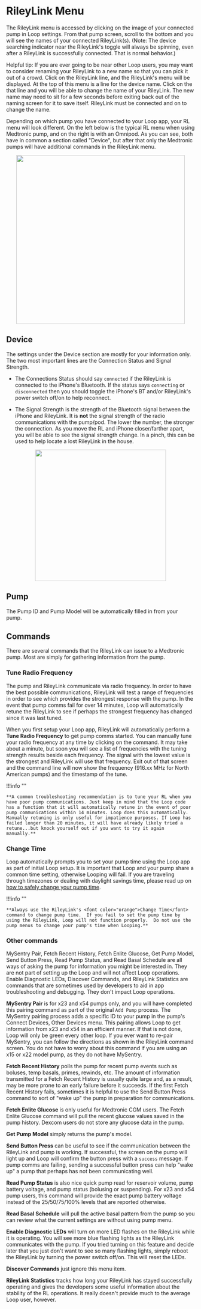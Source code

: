 # RileyLink Menu

The RileyLink menu is accessed by clicking on the image of your connected pump in Loop settings. From that pump screen, scroll to the bottom and you will see the names of your connected RileyLink(s). (Note: The device searching indicator near the RileyLink's toggle will always be spinning, even after a RileyLink is successfully connected. That is normal behavior.)

Helpful tip: If you are ever going to be near other Loop users, you may want to consider renaming your RileyLink to a new name so that you can pick it out of a crowd.  Click on the RileyLink line, and the RileyLink's menu will be displayed. At the top of this menu is a line for the device name. Click on the that line and you will be able to change the name of your RileyLink. The new name may need to sit for a few seconds before exiting back out of the naming screen for it to save itself. RileyLink must be connected and on to change the name.

Depending on which pump you have connected to your Loop app, your RL menu will look different. On the left below is the typical RL menu when using Medtronic pump, and on the right is with an Omnipod. As you can see, both have in common a section called "Device", but after that only the Medtronic pumps will have additional commands in the RileyLink menu.

<p align="center">
<img src="../img/rl-comp.png" width="450">
</p>

## Device

The settings under the Device section are mostly for your information only. The two most important lines are the Connection Status and Signal Strength.

* The Connections Status should say `connected` if the RileyLink is connected to the iPhone's Bluetooth. If the status says `connecting` or `disconnected` then you should toggle the iPhone's BT and/or RileyLink's power switch off/on to help reconnect.

* The Signal Strength is the strength of the Bluetooth signal between the iPhone and RileyLink.  It is **not** the signal strength of the radio communications with the pump/pod.  The lower the number, the stronger the connection. As you move the RL and iPhone closer/farther apart, you will be able to see the signal strength change. In a pinch, this can be used to help locate a lost RileyLink in the house.

<p align="center">
<img src="../img/RL_bt.jpg" width="350">
</p>

## Pump
The Pump ID and Pump Model will be automatically filled in from your pump.

## Commands

There are several commands that the RileyLink can issue to a Medtronic pump. Most are simply for gathering information from the pump.

### Tune Radio Frequency

The pump and RileyLink communicate via radio frequency. In order to have the best possible communications, RileyLink will test a range of frequencies in order to see which provides the strongest response with the pump. In the event that pump comms fail for over 14 minutes, Loop will automatically retune the RileyLink to see if perhaps the strongest frequency has changed since it was last tuned.

When you first setup your Loop app, RileyLink will automatically perform a **Tune Radio Frequency** to get pump comms started. You can manually tune your radio frequency at any time by clicking on the command. It may take about a minute, but soon you will see a list of frequencies with the tuning strength results beside each frequency. The signal with the lowest value is the strongest and RileyLink will use that frequency. Exit out of that screen and the command line will now show the frequency (916.xx MHz for North American pumps) and the timestamp of the tune.

!!!info ""

    **A common troubleshooting recommendation is to tune your RL when you have poor pump communications. Just keep in mind that the Loop code has a function that it will automatically retune in the event of poor pump communications within 14 minutes. Loop does this automatically.  Manually retuning is only useful for impatience purposes. If Loop has failed longer than 20 minutes, it will have already likely tried a retune...but knock yourself out if you want to try it again manually.**

### Change Time

Loop automatically prompts you to set your pump time using the Loop app as part of initial Loop setup.  It is important that Loop and your pump share a common time setting, otherwise Looping will fail.  If you are traveling through timezones or dealing with daylight savings time, please read up on [how to safely change your pump time](/troubleshooting/time-change.md#traveling-across-time-zones-and-daylight-savings).

!!!info ""

    **Always use the RileyLink's <font color="orange">Change Time</font> command to change pump time.  If you fail to set the pump time by using the RileyLink, Loop will not function properly.  Do not use the pump menus to change your pump's time when Looping.**

### Other commands

MySentry Pair, Fetch Recent History, Fetch Enlite Glucose, Get Pump Model, Send Button Press, Read Pump Status, and Read Basal Schedule are all ways of asking the pump for information you might be interested in. They are not part of setting up the Loop and will not affect Loop operations. Enable Diagnostic LEDs, Discover Commands, and RileyLink Statistics are commands that are sometimes used by developers to aid in app troubleshooting and debugging. They don't impact Loop operations.

**MySentry Pair** is for x23 and x54 pumps only, and you will have completed this pairing command as part of the original `Add Pump` process. The MySentry pairing process adds a specific ID to your pump in the pump's Connect Devices, Other Devices menu. This pairing allows Loop to get information from x23 and x54 in an efficient manner. If that is not done, Loop will only be green every other loop. If you ever want to re-pair MySentry, you can follow the directions as shown in the RileyLink command screen. You do not have to worry about this command if you are using an x15 or x22 model pump, as they do not have MySentry.

**Fetch Recent History** polls the pump for recent pump events such as boluses, temp basals, primes, rewinds, etc. The amount of information transmitted for a Fetch Recent History is usually quite large and, as a result, may be more prone to an early failure before it succeeds. If the first Fetch Recent History fails, sometimes it is helpful to use the Send Button Press command to sort of "wake up" the pump in preparation for communications.

**Fetch Enlite Glucose** is only useful for Medtronic CGM users. The Fetch Enlite Glucose command will pull the recent glucose values saved in the pump history. Dexcom users do not store any glucose data in the pump.

**Get Pump Model** simply returns the pump's model.

**Send Button Press** can be useful to see if the communication between the RileyLink and pump is working. If successful, the screen on the pump will light up and Loop will confirm the button press with a `success` message. If pump comms are failing, sending a successful button press can help "wake up" a pump that perhaps has not been communicating well.

**Read Pump Status** is also nice quick pump read for reservoir volume, pump battery voltage, and pump status (bolusing or suspending). For x23 and x54 pump users, this command will provide the exact pump battery voltage instead of the 25/50/75/100% levels that are reported otherwise.

**Read Basal Schedule** will pull the active basal pattern from the pump so you can review what the current settings are without using pump menu.

**Enable Diagnostic LEDs** will turn on more LED flashes on the RileyLink while it is operating. You will see more blue flashing lights as the RileyLink communicates with the pump. If you tried turning on this feature and decide later that you just don't want to see so many flashing lights, simply reboot the RileyLink by turning the power switch off/on.  This will reset the LEDs.

**Discover Commands** just ignore this menu item.

**RileyLink Statistics** tracks how long your RileyLink has stayed successfully operating and gives the developers some useful information about the stability of the RL operations. It really doesn't provide much to the average Loop user, however.
